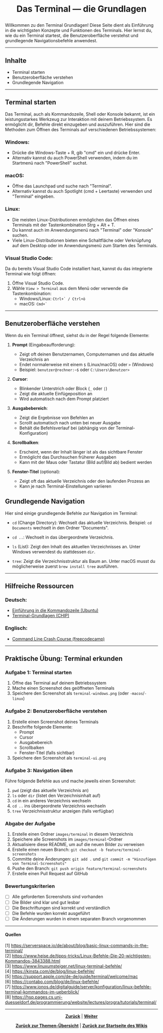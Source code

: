 # <p align="center">Das Terminal — die Grundlagen</p>

Willkommen zu den Terminal Grundlagen! Diese Seite dient als Einführung in die wichtigsten Konzepte und Funktionen des Terminals. Hier lernst du, wie du ein Terminal startest, die Benutzeroberfläche verstehst und grundlegende Navigationsbefehle anwendest.

---

## Inhalte

- Terminal starten
- Benutzeroberfläche verstehen
- Grundlegende Navigation

---

## Terminal starten

Das Terminal, auch als Kommandozeile, Shell oder Konsole bekannt, ist ein leistungsstarkes Werkzeug zur Interaktion mit deinem Betriebssystem. Es ermöglicht dir, Befehle direkt einzugeben und auszuführen. Hier sind die Methoden zum Öffnen des Terminals auf verschiedenen Betriebssystemen:

### Windows:
- Drücke die Windows-Taste + R, gib "cmd" ein und drücke Enter.
- Alternativ kannst du auch PowerShell verwenden, indem du im Startmenü nach "PowerShell" suchst.

### macOS:
- Öffne das Launchpad und suche nach "Terminal".
- Alternativ kannst du auch Spotlight (cmd + Leertaste) verwenden und "Terminal" eingeben.

### Linux:
- Die meisten Linux-Distributionen ermöglichen das Öffnen eines Terminals mit der Tastenkombination Strg + Alt + T.
- Du kannst auch im Anwendungsmenü nach "Terminal" oder "Konsole" suchen.
- Viele Linux-Distributionen bieten eine Schaltfläche oder Verknüpfung auf dem Desktop oder im Anwendungsmenü zum Starten des Terminals.

### Visual Studio Code:
Da du bereits Visual Studio Code installiert hast, kannst du das integrierte Terminal wie folgt öffnen:
1. Öffne Visual Studio Code.
2. Wähle `View > Terminal` aus dem Menü oder verwende die Tastenkombination:
   - Windows/Linux: ``Ctrl+` / Ctrl+ö``
   - macOS: ``Cmd+` ``

---

## Benutzeroberfläche verstehen

Wenn du ein Terminal öffnest, siehst du in der Regel folgende Elemente:

1. **Prompt** (Eingabeaufforderung): 
   - Zeigt oft deinen Benutzernamen, Computernamen und das aktuelle Verzeichnis an
   - Endet normalerweise mit einem `$` (Linux/macOS) oder `>` (Windows)
   - Beispiel: `benutzer@rechner:~$` oder `C:\Users\Benutzer>`

2. **Cursor**: 
   - Blinkender Unterstrich oder Block (`_` oder `|`)
   - Zeigt die aktuelle Einfügeposition an
   - Wird automatisch nach dem Prompt platziert

3. **Ausgabebereich**: 
   - Zeigt die Ergebnisse von Befehlen an
   - Scrollt automatisch nach unten bei neuer Ausgabe
   - Behält die Befehlsverlauf bei (abhängig von der Terminal-Konfiguration)

4. **Scrollbalken**: 
   - Erscheint, wenn der Inhalt länger ist als das sichtbare Fenster
   - Ermöglicht das Durchsuchen früherer Ausgaben
   - Kann mit der Maus oder Tastatur (Bild auf/Bild ab) bedient werden

5. **Fenster-Titel** (optional):
   - Zeigt oft das aktuelle Verzeichnis oder den laufenden Prozess an
   - Kann je nach Terminal-Einstellungen variieren

## Grundlegende Navigation

Hier sind einige grundlegende Befehle zur Navigation im Terminal:

- `cd` (Change Directory): Wechselt das aktuelle Verzeichnis.
  Beispiel: `cd Documents` wechselt in den Ordner "Documents".

- `cd ..`: Wechselt in das übergeordnete Verzeichnis.

- `ls` (List): Zeigt den Inhalt des aktuellen Verzeichnisses an.
  Unter Windows verwendest du stattdessen `dir`.

- `tree`: Zeigt die Verzeichnisstruktur als Baum an.
  Unter macOS musst du möglicherweise zuerst `brew install tree` ausführen.

---

## Hilfreiche Ressourcen

### Deutsch:
- [Einführung in die Kommandozeile (Ubuntu)](https://wiki.ubuntuusers.de/Einsteiger/Kommandozeile/)
- [Terminal-Grundlagen (CHIP)](https://praxistipps.chip.de/terminal-grundlagen-die-wichtigsten-befehle_41343)

### Englisch:
- [Command Line Crash Course (freecodecamp)](https://www.freecodecamp.org/news/command-line-for-beginners/)

---

## Praktische Übung: Terminal erkunden

### Aufgabe 1: Terminal starten
1. Öffne das Terminal auf deinem Betriebssystem
2. Mache einen Screenshot des geöffneten Terminals
3. Speichere den Screenshot als `terminal-windows.png` (oder `-macos`/`-linux`)

### Aufgabe 2: Benutzeroberfläche verstehen
1. Erstelle einen Screenshot deines Terminals
2. Beschrifte folgende Elemente:
   - Prompt
   - Cursor
   - Ausgabebereich
   - Scrollbalken
   - Fenster-Titel (falls sichtbar)
3. Speichere den Screenshot als `terminal-ui.png`

### Aufgabe 3: Navigation üben
Führe folgende Befehle aus und mache jeweils einen Screenshot:
1. `pwd` (zeigt das aktuelle Verzeichnis an)
2. `ls` oder `dir` (listet den Verzeichnisinhalt auf)
3. `cd` in ein anderes Verzeichnis wechseln
4. `cd ..` ins übergeordnete Verzeichnis wechseln
5. `tree` Verzeichnisstruktur anzeigen (falls verfügbar)

### Abgabe der Aufgabe
1. Erstelle einen Ordner `images/terminal` in diesem Verzeichnis
2. Speichere alle Screenshots im `images/terminal`-Ordner
3. Aktualisiere diese README, um auf die neuen Bilder zu verweisen
4. Erstelle einen neuen Branch: `git checkout -b feature/terminal-screenshots`
5. Committe deine Änderungen: `git add .` und `git commit -m "Hinzufügen von Terminal-Screenshots"`
6. Pushe den Branch: `git push origin feature/terminal-screenshots`
7. Erstelle einen Pull Request auf GitHub

### Bewertungskriterien
- [ ] Alle geforderten Screenshots sind vorhanden
- [ ] Die Bilder sind klar und gut lesbar
- [ ] Die Beschriftungen sind korrekt und verständlich
- [ ] Die Befehle wurden korrekt ausgeführt
- [ ] Die Änderungen wurden in einem separaten Branch vorgenommen

---

#### Quellen

[1] https://serverspace.io/de/about/blog/basic-linux-commands-in-the-terminal/ <br>
[2] https://www.heise.de/tipps-tricks/Linux-Befehle-Die-20-wichtigsten-Kommandos-3843388.html <br>
[3] https://www.linuxumsteiger.net/linux-terminal-befehle/ <br>
[4] https://kinsta.com/de/blog/linux-befehle/ <br>
[5] https://support.apple.com/de-de/guide/terminal/welcome/mac <br>
[6] https://contabo.com/blog/de/linux-befehle/ <br>
[7] https://www.ionos.de/digitalguide/server/konfiguration/linux-befehle-terminal-kommandos-im-ueberblick/ <br>
[8] https://hsp.pages.cs.uni-duesseldorf.de/programmierung/website/lectures/progra/tutorials/terminal/ <br>

---

<p align="center">
<a href="/docs/04-tools/04-windsurf/01-ueberblick/04-datenschutz_sicherheit_und_datenhaltung/README.md"><strong>Zurück</strong></a> | 
<a href="/docs/04-tools/06-launchpad/README.md"><strong>Weiter</strong></a>
</p>

<p align="center">
<a href="/docs/04-tools/README.md/#dieser-themenbereich-beinhaltet-folgende-themen"><strong>Zurück zur Themen-Übersicht</strong></a> | <a href="/docs/00-willkommen/README.md"><strong>Zurück zur Startseite des Wikis</strong></a>
</p>


